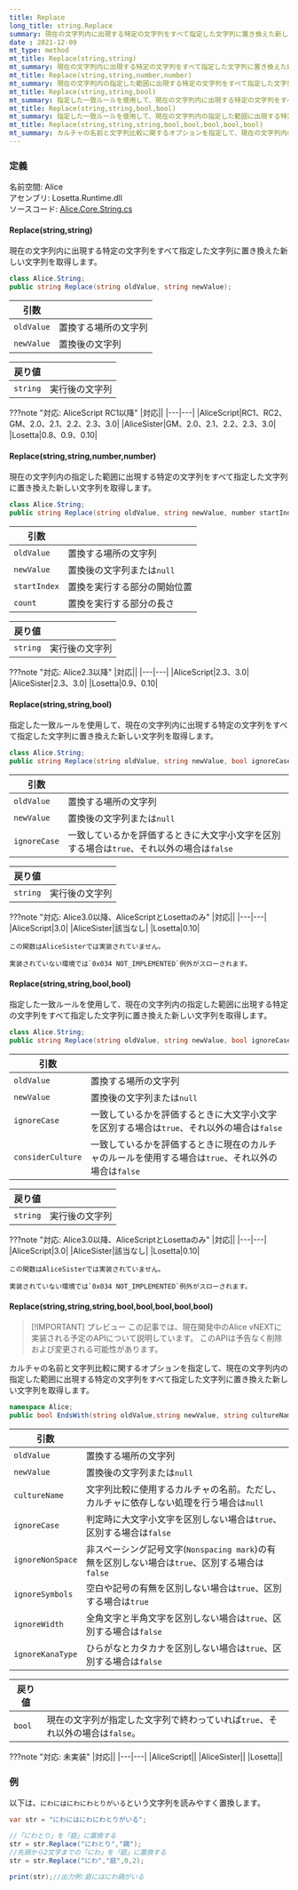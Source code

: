 ```yaml
---
title: Replace
long_title: string.Replace
summary: 現在の文字列内に出現する特定の文字列をすべて指定した文字列に置き換えた新しい文字列を取得します。
date : 2021-12-09
mt_type: method
mt_title: Replace(string,string)
mt_summary: 現在の文字列内に出現する特定の文字列をすべて指定した文字列に置き換えた新しい文字列を取得します。
mt_title: Replace(string,string,number,number)
mt_summary: 現在の文字列内の指定した範囲に出現する特定の文字列をすべて指定した文字列に置き換えた新しい文字列を取得します。
mt_title: Replace(string,string,bool)
mt_summary: 指定した一致ルールを使用して、現在の文字列内に出現する特定の文字列をすべて指定した文字列に置き換えた新しい文字列を取得します。
mt_title: Replace(string,string,bool,bool)
mt_summary: 指定した一致ルールを使用して、現在の文字列内の指定した範囲に出現する特定の文字列をすべて指定した文字列に置き換えた新しい文字列を取得します。
mt_title: Replace(string,string,string,bool,bool,bool,bool,bool)
mt_summary: カルチャの名前と文字列比較に関するオプションを指定して、現在の文字列内の指定した範囲に出現する特定の文字列をすべて指定した文字列に置き換えた新しい文字列を取得します。
---
```


### 定義
名前空間: Alice<br/>
アセンブリ: Losetta.Runtime.dll<br/>
ソースコード: [Alice.Core.String.cs](https://github.com/WSOFT-Project/Losetta/blob/master/Losetta.Runtime/Core/Extension/Alice.Core.String.cs)

#### Replace(string,string)

現在の文字列内に出現する特定の文字列をすべて指定した文字列に置き換えた新しい文字列を取得します。

```cs title="AliceScript"
class Alice.String;
public string Replace(string oldValue, string newValue);
```

|引数| |
|-|-|
|`oldValue`|置換する場所の文字列|
|`newValue`|置換後の文字列|

|戻り値| |
|-|-|
|`string`|実行後の文字列|

???note "対応: AliceScript RC1以降"
    |対応||
    |---|---|
    |AliceScript|RC1、RC2、GM、2.0、2.1、2.2、2.3、3.0|
    |AliceSister|GM、2.0、2.1、2.2、2.3、3.0|
    |Losetta|0.8、0.9、0.10|

#### Replace(string,string,number,number)

現在の文字列内の指定した範囲に出現する特定の文字列をすべて指定した文字列に置き換えた新しい文字列を取得します。

```cs title="AliceScript"
class Alice.String;
public string Replace(string oldValue, string newValue, number startIndex, number length);
```

|引数| |
|-|-|
|`oldValue`|置換する場所の文字列|
|`newValue`|置換後の文字列または`null`|
|`startIndex`|置換を実行する部分の開始位置|
|`count`|置換を実行する部分の長さ|

|戻り値| |
|-|-|
|`string`|実行後の文字列|

???note "対応: Alice2.3以降"
    |対応||
    |---|---|
    |AliceScript|2.3、3.0|
    |AliceSister|2.3、3.0|
    |Losetta|0.9、0.10|

#### Replace(string,string,bool)

指定した一致ルールを使用して、現在の文字列内に出現する特定の文字列をすべて指定した文字列に置き換えた新しい文字列を取得します。

```cs title="AliceScript"
class Alice.String;
public string Replace(string oldValue, string newValue, bool ignoreCase);
```

|引数| |
|-|-|
|`oldValue`|置換する場所の文字列|
|`newValue`|置換後の文字列または`null`|
|`ignoreCase`|一致しているかを評価するときに大文字小文字を区別する場合は`true`、それ以外の場合は`false`|

|戻り値| |
|-|-|
|`string`|実行後の文字列|

???note "対応: Alice3.0以降、AliceScriptとLosettaのみ"
    |対応||
    |---|---|
    |AliceScript|3.0|
    |AliceSister|該当なし|
    |Losetta|0.10|

    この関数はAliceSisterでは実装されていません。

    実装されていない環境では`0x034 NOT_IMPLEMENTED`例外がスローされます。

#### Replace(string,string,bool,bool)

指定した一致ルールを使用して、現在の文字列内の指定した範囲に出現する特定の文字列をすべて指定した文字列に置き換えた新しい文字列を取得します。

```cs title="AliceScript"
class Alice.String;
public string Replace(string oldValue, string newValue, bool ignoreCase, bool considerCulture);
```

|引数| |
|-|-|
|`oldValue`|置換する場所の文字列|
|`newValue`|置換後の文字列または`null`|
|`ignoreCase`|一致しているかを評価するときに大文字小文字を区別する場合は`true`、それ以外の場合は`false`|
|`considerCulture`|一致しているかを評価するときに現在のカルチャのルールを使用する場合は`true`、それ以外の場合は`false`|

|戻り値| |
|-|-|
|`string`|実行後の文字列|


???note "対応: Alice3.0以降、AliceScriptとLosettaのみ"
    |対応||
    |---|---|
    |AliceScript|3.0|
    |AliceSister|該当なし|
    |Losetta|0.10|

    この関数はAliceSisterでは実装されていません。

    実装されていない環境では`0x034 NOT_IMPLEMENTED`例外がスローされます。

#### Replace(string,string,string,bool,bool,bool,bool,bool)

> [!IMPORTANT] プレビュー
> この記事では、現在開発中のAlice vNEXTに実装される予定のAPIについて説明しています。
> このAPIは予告なく削除および変更される可能性があります。

カルチャの名前と文字列比較に関するオプションを指定して、現在の文字列内の指定した範囲に出現する特定の文字列をすべて指定した文字列に置き換えた新しい文字列を取得します。

```cs title="AliceScript"
namespace Alice;
public bool EndsWith(string oldValue,string newValue, string cultureName, bool ignoreCase = false, bool ignoreNonSpace = false, bool ignoreSymbols = false, bool ignoreWidth = false, bool ignoreKanaType = false);
```

|引数| |
|-|-|
|`oldValue`|置換する場所の文字列|
|`newValue`|置換後の文字列または`null`|
|`cultureName`|文字列比較に使用するカルチャの名前。ただし、カルチャに依存しない処理を行う場合は`null`|
|`ignoreCase`|判定時に大文字小文字を区別しない場合は`true`、区別する場合は`false`|
|`ignoreNonSpace`|非スペーシング記号文字(`Nonspacing mark`)の有無を区別しない場合は`true`、区別する場合は`false`|
|`ignoreSymbols`|空白や記号の有無を区別しない場合は`true`、区別する場合は`true`|
|`ignoreWidth`|全角文字と半角文字を区別しない場合は`true`、区別する場合は`false`|
|`ignoreKanaType`|ひらがなとカタカナを区別しない場合は`true`、区別する場合は`false`|

|戻り値| |
|-|-|
|`bool`|現在の文字列が指定した文字列で終わっていれば`true`、それ以外の場合は`false`。|

???note "対応: 未実装"
    |対応||
    |---|---|
    |AliceScript||
    |AliceSister||
    |Losetta||

### 例
以下は、`にわにはにわにわとりがいる`という文字列を読みやすく置換します。

```cs title="AliceScript"
var str = "にわにはにわにわとりがいる";

//「にわとり」を「庭」に置換する
str = str.Replace("にわとり","鶏");
//先頭から2文字までの「にわ」を「庭」に置換する
str = str.Replace("にわ","庭",0,2);

print(str);//出力例:庭にはにわ鶏がいる
```
